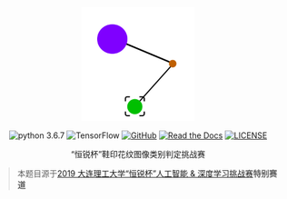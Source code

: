 <p align="center"><a href="https://github.com/zsync/shoeprint-recognition/" target="_blank" rel="noopener noreferrer"><img width="200" src="./docs/.vuepress/public/logo.svg" alt="SPR.logo"></a></p>

<p align="center">
    <img alt="python 3.6.7" src="https://img.shields.io/badge/python-3.6.7-green?style=flat-square&logo=python">
    <img alt="TensorFlow" src="https://img.shields.io/badge/TensorFlow-1.13.2-orange?style=flat-square&logo=tensorflow">
    <a href="https://github.com/zsync/shoeprint-recognition/" target="_blank"><img alt="GitHub" src="https://img.shields.io/badge/GitHub-zsync-black?style=flat-square&logo=github"></a>
    <a href="https://www.sigure.xyz/shoeprint-recognition/" target="_blank"><img alt="Read the Docs" src="https://img.shields.io/badge/docs-GetStarted-red?style=flat-square&logo=read-the-docs"></a>
    <a href="LICENSE"><img alt="LICENSE" src="https://img.shields.io/badge/License-MIT-orange?style=flat-square"></a>
</p>

<p align="center">“恒锐杯”鞋印花纹图像类别判定挑战赛</p>

> 本题目源于[2019 大连理工大学“恒锐杯”人工智能 & 深度学习挑战赛](http://eda.dlut.edu.cn/info/1006/3439.htm)**特别赛道**
